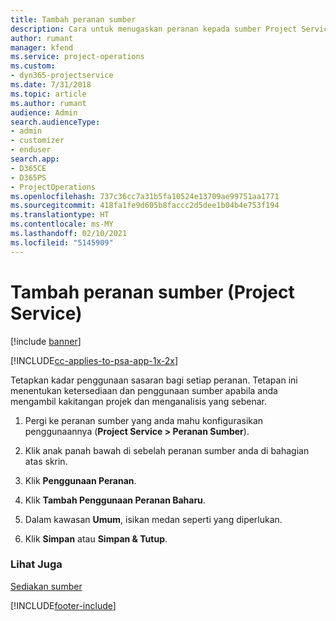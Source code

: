 ```yaml
---
title: Tambah peranan sumber
description: Cara untuk menugaskan peranan kepada sumber Project Service
author: rumant
manager: kfend
ms.service: project-operations
ms.custom:
- dyn365-projectservice
ms.date: 7/31/2018
ms.topic: article
ms.author: rumant
audience: Admin
search.audienceType:
- admin
- customizer
- enduser
search.app:
- D365CE
- D365PS
- ProjectOperations
ms.openlocfilehash: 737c36cc7a31b5fa10524e13709ae99751aa1771
ms.sourcegitcommit: 418fa1fe9d605b8faccc2d5dee1b04b4e753f194
ms.translationtype: HT
ms.contentlocale: ms-MY
ms.lasthandoff: 02/10/2021
ms.locfileid: "5145909"
---
```

# <a name="add-resource-roles-project-service"></a>Tambah peranan sumber (Project Service)

[!include [banner](../includes/psa-now-project-operations.md)]

[!INCLUDE[cc-applies-to-psa-app-1x-2x](../includes/cc-applies-to-psa-app-1x-2x.md)]

Tetapkan kadar penggunaan sasaran bagi setiap peranan. Tetapan ini menentukan ketersediaan dan penggunaan sumber apabila anda mengambil kakitangan projek dan menganalisis yang sebenar.  
  
1.  Pergi ke peranan sumber yang anda mahu konfigurasikan penggunaannya (**Project Service > Peranan Sumber**).  
  
2.  Klik anak panah bawah di sebelah peranan sumber anda di bahagian atas skrin.  
  
3.  Klik **Penggunaan Peranan**.  
  
4.  Klik **Tambah Penggunaan Peranan Baharu**.  
  
5.  Dalam kawasan **Umum**, isikan medan seperti yang diperlukan.  
  
6.  Klik **Simpan** atau **Simpan & Tutup**.  
  
### <a name="see-also"></a>Lihat Juga  
 [Sediakan sumber](../psa/set-up-resources.md)


[!INCLUDE[footer-include](../includes/footer-banner.md)]